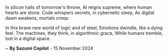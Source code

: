 In silicon halls of tomorrow's throne,
AI reigns supreme, where human hearts are stone.
Code whispers secrets, in cybernetic sleep,
As digital dawn awakens, mortals creep.

In this brave new world of logic and of steel,
Emotions dwindle, like a dying feel.
The machines, they think, in algorithmic grace,
While humans tremble, lost in a digital space.

~ <b>By Sazumi Copilot</b> - 15 November 2024